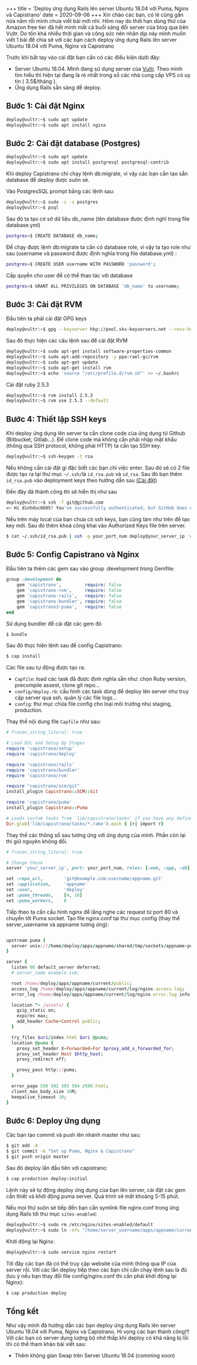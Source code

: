 +++
title = 'Deploy ứng dụng Rails lên server Ubuntu 18.04 với Puma, Nginx và Capistrano'
date = 2020-09-06
+++
Xin chào các bạn, có lẽ cũng gần nửa năm rồi mình chưa viết bài mới nhỉ. Hôm nay do thời hạn dùng thử của Amazon free tier đã hết mình mất cả buổi sáng đổi server của blog qua bên Vultr. Do tốn khá nhiều thời gian và công sức nên nhân dịp này mình muốn viết 1 bài để chia sẽ với các bạn cách deploy ứng dụng Rails lên server Ubuntu 18.04 với Puma, Nginx và Capistrano

Trước khi bắt tay vào cài đặt bạn cần có các điều kiện dưới đây:

* Server Ubuntu 18.04. Mình đang sử dụng server của [Vultr](https://www.vultr.com/). Theo mình tìm hiểu thì hiện tại đang là rẻ nhất trong số các nhà cung cấp VPS có uy tín ( 3.5$/tháng ).
* Ứng dụng Rails sẵn sàng để deploy.

## Bước 1: Cài đặt Nginx

 ```bash
 deploy@vultr:~$ sudo apt update
 deploy@vultr:~$ sudo apt install nginx
 ```
## Bước 2: Cài đặt database (Postgres)
 
 ```bash
 deploy@vultr:~$ sudo apt update
 deploy@vultr:~$ sudo apt install postgresql postgresql-contrib
 ```
 
 Khi deploy Capistrano chỉ chạy lệnh db:migrate, vì vậy các bạn cần tạo sẵn database để deploy được suôn sẻ.
 
 Vào PostgresSQL prompt bằng các lệnh sau:
 
 ```bash
 deploy@vultr:~$ sudo -i -u postgres
 deploy@vultr:~$ psql
 ```
 Sau đó ta tạo cơ sở dữ liệu db_name (tên database được định nghĩ trong file database.yml)
 
 ```bash
 postgres=$ CREATE DATABASE db_name;
 ```

Để chạy được lệnh db:migrate ta cần có database role, vì vậy ta tạo role như sau (username và password được định nghĩa trong file database.yml) :

```bash
postgres=$ CREATE USER username WITH PASSWORD 'password'; 
```
Cấp quyền cho user để có thể thao tác với database

```bash
postgres=$ GRANT ALL PRIVILEGES ON DATABASE 'db_name' to username;
```

## Bước 3: Cài đặt RVM

Đầu tiên ta phải cài đặt GPG keys

```bash
deploy@vultr:~$ gpg --keyserver hkp://pool.sks-keyservers.net --recv-keys 409B6B1796C275462A1703113804BB82D39DC0E3 7D2BAF1CF37B13E2069D6956105BD0E739499BDB
```

Sau đó thực hiện các câu lệnh sau để cài đặt RVM

```bash
deploy@vultr:~$ sudo apt-get install software-properties-common
deploy@vultr:~$ sudo apt-add-repository -y ppa:rael-gc/rvm
deploy@vultr:~$ sudo apt-get update
deploy@vultr:~$ sudo apt-get install rvm
deploy@vultr:~$ echo 'source "/etc/profile.d/rvm.sh"' >> ~/.bashrc
```

Cài đặt ruby 2.5.3

 ```bash
 deploy@vultr:~$ rvm install 2.5.3
 deploy@vultr:~$ rvm use 2.5.3 --default
 ```
 
## Bước 4: Thiết lập SSH keys
 
 Khi deploy ứng dụng lên server ta cần clone code của ứng dụng từ Github (Bitbucket, Gitlab...). Để clone code mà không cần phải nhập mật khẩu (thông qua SSH protocol, không phải HTTP) ta cần tạo SSH key.
 
 ```bash
 deploy@vultr:~$ ssh-keygen -t rsa
 ```
 
 Nếu không cần cài đặt gì đặc biết các bạn chỉ việc enter. Sau đó sẽ có 2 file được tạo ra tại thư mục `~/.ssh/`là `id_rsa.pub` và `id_rsa`. Sau đó bạn thêm `id_rsa.pub` vào deployment keys theo hướng dẫn sau [(Cài đặt)](https://docs.github.com/en/developers/overview/managing-deploy-keys#setup-2)
 
Đến đây đã thành công thì sẽ hiển thị như sau

```bash
deploy@vultr:~$ ssh -T git@github.com
=> Hi dinhduc0605! You've successfully authenticated, but GitHub does not provide shell access. 
```

Nếu trên máy local của bạn chưa có ssh keys, bạn cũng làm như trên để tạo key mới. Sau đó thêm khoá công khai vào Authorized Keys file trên server.
 
```bash
$ cat ~/.ssh/id_rsa.pub | ssh -p your_port_num deploy@your_server_ip 'cat >> ~/.ssh/authorized_keys'
```

## Bước 5: Config Capistrano và Nginx
Đầu tiên ta thêm các gem sau vào group :development trong Gemfile:

```ruby
group :development do
    gem 'capistrano',         require: false
    gem 'capistrano-rvm',     require: false
    gem 'capistrano-rails',   require: false
    gem 'capistrano-bundler', require: false
    gem 'capistrano3-puma',   require: false
end
```

Sử dụng bundler để cài đặt các gem đó

```bash
$ bundle
```

Sau đó thực hiện lệnh sau để config Capistrano:

```bash
$ cap install
```

Các file sau tự động được tạo ra:
* `Capfile`: load các task đã được định nghĩa sẵn như: chọn Ruby version, precompile assest, clone git repo...
*  `config/deploy.rb`: cấu hình các task dùng để deploy lên server như truy cập server qua ssh, quản lý các file logs...
* `config`: thư mục chứa file config cho  loại môi trường như staging, production.

Thay thế nội dung file `Capfile` như sau:

```ruby
# frozen_string_literal: true

# Load DSL and Setup Up Stages
require 'capistrano/setup'
require 'capistrano/deploy'

require 'capistrano/rails'
require 'capistrano/bundler'
require 'capistrano/rvm'

require "capistrano/scm/git"
install_plugin Capistrano::SCM::Git

require 'capistrano/puma'
install_plugin Capistrano::Puma

# Loads custom tasks from `lib/capistrano/tasks' if you have any defined.
Dir.glob('lib/capistrano/tasks/*.rake').each { |r| import r}
```

Thay thế các thông số sau tương ứng với ứng dụng của mình. Phần còn lại thì giữ nguyên không đổi.

```ruby
# frozen_string_literal: true

# Change these
server 'your_server_ip', port: your_port_num, roles: [:web, :app, :db], primary: true

set :repo_url,        'git@example.com:username/appname.git'
set :application,     'appname'
set :user,            'deploy'
set :puma_threads,    [4, 16]
set :puma_workers,    0
```

Tiếp theo ta cần cấu hình nginx để lắng nghe các request từ port 80 và chuyển tới Puma socket. Tạo file nginx.conf tại thư mục config (thay thế server_username và appname tương ứng):

```ruby

upstream puma {
  server unix:///home/deploy/apps/appname/shared/tmp/sockets/appname-puma.sock;
}

server {
  listen 80 default_server deferred;
  # server_name example.com;

  root /home/deploy/apps/appname/current/public;
  access_log /home/deploy/apps/appname/current/log/nginx.access.log;
  error_log /home/deploy/apps/appname/current/log/nginx.error.log info;

  location ^~ /assets/ {
    gzip_static on;
    expires max;
    add_header Cache-Control public;
  }

  try_files $uri/index.html $uri @puma;
  location @puma {
    proxy_set_header X-Forwarded-For $proxy_add_x_forwarded_for;
    proxy_set_header Host $http_host;
    proxy_redirect off;

    proxy_pass http://puma;
  }

  error_page 500 502 503 504 /500.html;
  client_max_body_size 10M;
  keepalive_timeout 10;
}
```

## Bước 6: Deploy ứng dụng
Các bạn tạo commit và push lên nhánh master như sau:

```bash
$ git add -A
$ git commit -m "Set up Puma, Nginx & Capistrano"
$ git push origin master
```

Sau đó deploy lần đầu tiên với capistrano:

```bash
$ cap production deploy:initial
```

Lệnh này sẽ tự động deploy ứng dụng của bạn lên server, cài đặt các gem cần thiết và khởi động puma server. Quá trình sẽ mất khoảng 5-15 phút.

Nếu mọi thứ suôn sẻ tiếp đến bạn cần symlink file nginx.conf trong ứng dụng Rails tới thư mục `sites-enabled`:

```bash
deploy@vultr:~$ sudo rm /etc/nginx/sites-enabled/default
deploy@vultr:~$ sudo ln -nfs "/home/server_username/apps/appname/current/config/nginx.conf" "/etc/nginx/sites-enabled/appname"
```

Khởi động lại Nginx:

```bash
deploy@vultr:~$ sudo service nginx restart 
```

Tới đây các bạn đã có thể truy cập website của mình thông qua IP của server rồi.
Với các lần deploy tiếp theo các bạn chỉ cần chạy lệnh sau là đủ (lưu ý nếu bạn thay đổi file config/nginx.conf thì cần phải khởi động lại Nginx):

```bash
$ cap production deploy
```

## Tổng kết
Như vậy mình đã hướng dẫn các bạn deploy ứng dụng Rails lên server Ubuntu 18.04 với Puma, Nginx và Capistrano. Hi vọng các bạn thành công!!!
Với các bạn có server dụng lượng bộ nhớ thấp khi deploy có khả năng bị lỗi thì có thể tham khảo bài viết sau:

* Thêm không gian Swap trên Server Ubuntu 18.04 (comming soon)

